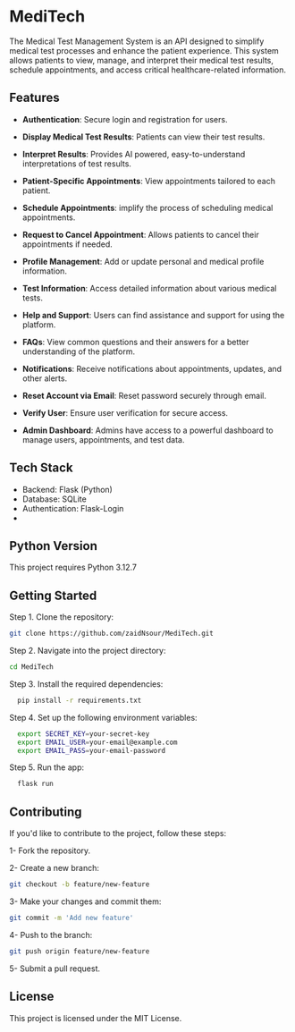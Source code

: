 # MediTech

The Medical Test Management System is an API designed to simplify medical test processes and enhance the patient experience. This system allows patients to view, manage, and interpret their medical test results, schedule appointments, and access critical healthcare-related information.


## Features

- **Authentication**: Secure login and registration for users.

- **Display Medical Test Results**: Patients can view their test results.

- **Interpret Results**: Provides AI powered, easy-to-understand interpretations of test results.

- **Patient-Specific Appointments**: View appointments tailored to each patient.

- **Schedule Appointments**: implify the process of scheduling medical appointments.
  
- **Request to Cancel Appointment**: Allows patients to cancel their appointments if needed.

- **Profile Management**: Add or update personal and medical profile information.
  
- **Test Information**: Access detailed information about various medical tests.

- **Help and Support**: Users can find assistance and support for using the platform.

- **FAQs**: View common questions and their answers for a better understanding of the platform.

 - **Notifications**: Receive notifications about appointments, updates, and other alerts.

 - **Reset Account via Email**: Reset password securely through email.

 - **Verify User**: Ensure user verification for secure access.

  - **Admin Dashboard**: Admins have access to a powerful dashboard to manage users, appointments, and test data.


## Tech Stack
- Backend: Flask (Python)
- Database: SQLite
- Authentication: Flask-Login
- 

## Python Version
  This project requires Python 3.12.7


## Getting Started

Step 1. Clone the repository:
```bash
git clone https://github.com/zaidNsour/MediTech.git
```


Step 2. Navigate into the project directory:
```bash
cd MediTech
```


Step 3. Install the required dependencies:
 ```bash
   pip install -r requirements.txt
```


Step 4. Set up the following environment variables:
```bash
  export SECRET_KEY=your-secret-key
  export EMAIL_USER=your-email@example.com
  export EMAIL_PASS=your-email-password
```

Step 5. Run the app:
```bash
  flask run
```

## Contributing
 If you'd like to contribute to the project, follow these steps:
 
1- Fork the repository.

2- Create a new branch: 

```bash
git checkout -b feature/new-feature
```

3- Make your changes and commit them:

```bash
git commit -m 'Add new feature'
```

4- Push to the branch: 

```bash
git push origin feature/new-feature
```

5- Submit a pull request.

## License
This project is licensed under the MIT License.
